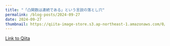 ```yaml
---
title: "「凸関数は連続である」という言説の落とし穴"
permalink: /blog-posts/2024-09-27
date: 2024-09-27
thumbnail: https://qiita-image-store.s3.ap-northeast-1.amazonaws.com/0/905155/974d791b-2602-3bee-a2b1-680437cdea8a.png
---
```


[Link to Qiita](https://qiita.com/hari64/items/9e3140184973e5f6a78e)
